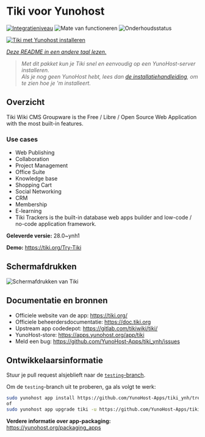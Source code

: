 <!--
NB: Deze README is automatisch gegenereerd door <https://github.com/YunoHost/apps/tree/master/tools/readme_generator>
Hij mag NIET handmatig aangepast worden.
-->

# Tiki voor Yunohost

[![Integratieniveau](https://apps.yunohost.org/badge/integration/tiki)](https://ci-apps.yunohost.org/ci/apps/tiki/)
![Mate van functioneren](https://apps.yunohost.org/badge/state/tiki)
![Onderhoudsstatus](https://apps.yunohost.org/badge/maintained/tiki)

[![Tiki met Yunohost installeren](https://install-app.yunohost.org/install-with-yunohost.svg)](https://install-app.yunohost.org/?app=tiki)

*[Deze README in een andere taal lezen.](./ALL_README.md)*

> *Met dit pakket kun je Tiki snel en eenvoudig op een YunoHost-server installeren.*  
> *Als je nog geen YunoHost hebt, lees dan [de installatiehandleiding](https://yunohost.org/install), om te zien hoe je 'm installeert.*

## Overzicht

Tiki Wiki CMS Groupware is the Free / Libre / Open Source Web Application with the most built-in features.

### Use cases

- Web Publishing
- Collaboration
- Project Management
- Office Suite
- Knowledge base
- Shopping Cart
- Social Networking
- CRM
- Membership
- E-learning
- Tiki Trackers is the built-in database web apps builder and low-code / no-code application framework.


**Geleverde versie:** 28.0~ynh1

**Demo:** <https://tiki.org/Try-Tiki>

## Schermafdrukken

![Schermafdrukken van Tiki](./doc/screenshots/Screenshot.png)

## Documentatie en bronnen

- Officiele website van de app: <https://tiki.org/>
- Officiele beheerdersdocumentatie: <https://doc.tiki.org>
- Upstream app codedepot: <https://gitlab.com/tikiwiki/tiki/>
- YunoHost-store: <https://apps.yunohost.org/app/tiki>
- Meld een bug: <https://github.com/YunoHost-Apps/tiki_ynh/issues>

## Ontwikkelaarsinformatie

Stuur je pull request alsjeblieft naar de [`testing`-branch](https://github.com/YunoHost-Apps/tiki_ynh/tree/testing).

Om de `testing`-branch uit te proberen, ga als volgt te werk:

```bash
sudo yunohost app install https://github.com/YunoHost-Apps/tiki_ynh/tree/testing --debug
of
sudo yunohost app upgrade tiki -u https://github.com/YunoHost-Apps/tiki_ynh/tree/testing --debug
```

**Verdere informatie over app-packaging:** <https://yunohost.org/packaging_apps>
